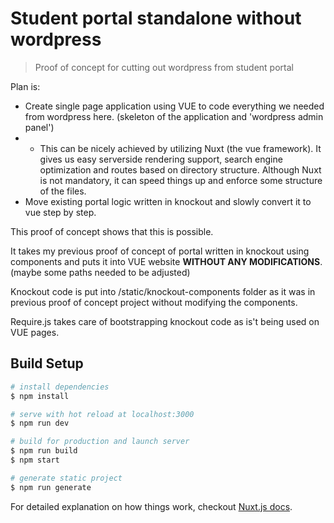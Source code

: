 # Student portal standalone without wordpress

> Proof of concept for cutting out wordpress from student portal

Plan is:
* Create single page application using VUE to code everything we needed from wordpress here. (skeleton of the application and 'wordpress admin panel') 
* * This can be nicely achieved by utilizing Nuxt (the vue framework). It gives us easy serverside rendering support, search engine optimization and routes based on directory structure. Although Nuxt is not mandatory, it can speed things up and enforce some structure of the files.
* Move existing portal logic written in knockout and slowly convert it to vue step by step.

This proof of concept shows that this is possible.

It takes my previous proof of concept of portal written in knockout using components and puts it into VUE website **WITHOUT ANY MODIFICATIONS**. (maybe some paths needed to be adjusted)

Knockout code is put into /static/knockout-components folder as it was in previous proof of concept project without modifying the components.

Require.js takes care of bootstrapping knockout code as is't being used on VUE pages.


## Build Setup

``` bash
# install dependencies
$ npm install

# serve with hot reload at localhost:3000
$ npm run dev

# build for production and launch server
$ npm run build
$ npm start

# generate static project
$ npm run generate
```

For detailed explanation on how things work, checkout [Nuxt.js docs](https://nuxtjs.org).
